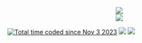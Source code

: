 <p align="center">
    <img src="https://komarev.com/ghpvc/?username=Pandaptable&color=cba6f7&style=for-the-badge"/>
    <br>
    <a href="https://discord.com/users/97153209843335168y"><img src="https://lanyard.cnrad.dev/api/97153209843335168?hideDiscrim=true&borderRadius=30px&bg=1e1e2e"/></a>
</p>
<p>
    <a href="https://wakatime.com/@nemmy"><img src="https://wakatime.com/badge/user/018b961d-7ced-4d95-9d3e-33f8b4a2e42f.svg?style=for-the-badge&color=cba6f7" alt="Total time coded since Nov 3 2023" /></a>
    <a href="https://steam-readme-stats.uwu.gal"><img src="https://steam-readme-stats.uwu.gal/api/76561198180397682/stats/badge/playtime?format=full&style=for-the-badge&color=1e1e2e&label_color=1e1e2e"/></a>
    <a href="https://steam-readme-stats.uwu.gal"><img src="https://steam-readme-stats.uwu.gal/api/76561198180397682/stats/badge/games?style=for-the-badge&color=1e1e2e&label_color=1e1e2e"/></a>
</p>
